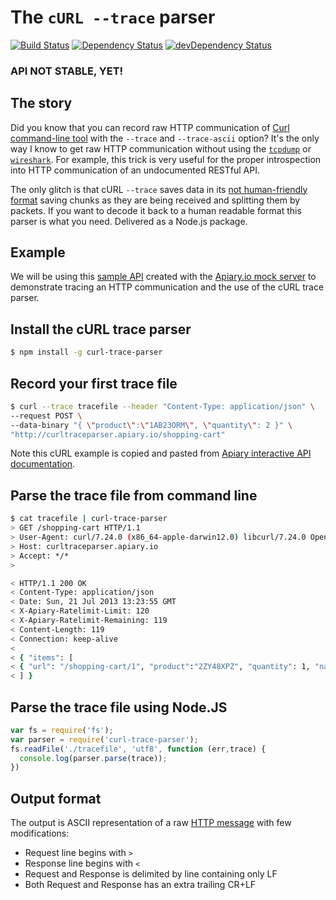 # The `cURL --trace` parser

[![Build Status](https://travis-ci.org/apiaryio/curl-trace-parser.png)](https://travis-ci.org/apiaryio/curl-trace-parser)
[![Dependency Status](https://david-dm.org/apiaryio/curl-trace-parser.png)](https://david-dm.org/apiaryio/curl-trace-parser)
[![devDependency Status](https://david-dm.org/apiaryio/curl-trace-parser/dev-status.png)](https://david-dm.org/apiaryio/curl-trace-parser#info=devDependencies)

### API NOT STABLE, YET!

## The story

Did you know that you can record raw HTTP communication of [Curl command-line tool](http://curl.haxx.se/docs/manpage.html) with the `--trace` and `--trace-ascii` option? It's the only way I know to get raw HTTP communication without using the [`tcpdump`](http://www.tcpdump.org/) or [`wireshark`](http://www.wireshark.org/). 
For example, this trick is very useful for the proper introspection into HTTP communication of an undocumented RESTful API.

The only glitch is that cURL `--trace` saves data in its [not human-friendly format][gist] saving chunks as they are being received and splitting them by packets. If you want to decode it back to a human readable format this parser is what you need. Delivered as a Node.js package. 

[gist]: https://gist.github.com/netmilk/6048533

## Example

We will be using this [sample API][apiarydoc] created with the [Apiary.io mock server](http://apiary.io) to demonstrate tracing an HTTP communication and the use of the cURL trace parser.

[apiarydoc]: http://docs.curltraceparser.apiary.io/

## Install the cURL trace parser

```bash
$ npm install -g curl-trace-parser
```

## Record your first trace file
    
```bash
$ curl --trace tracefile --header "Content-Type: application/json" \
--request POST \
--data-binary "{ \"product\":\"1AB23ORM\", \"quantity\": 2 }" \
"http://curltraceparser.apiary.io/shopping-cart"
```

Note this cURL example is copied and pasted from [Apiary interactive API documentation][example].

[example]: http://docs.curltraceparser.apiary.io/#get-%2Fshopping-cart

## Parse the trace file from command line

```bash
$ cat tracefile | curl-trace-parser
> GET /shopping-cart HTTP/1.1
> User-Agent: curl/7.24.0 (x86_64-apple-darwin12.0) libcurl/7.24.0 OpenSSL/0.9.8x zlib/1.2.5
> Host: curltraceparser.apiary.io
> Accept: */*
>

< HTTP/1.1 200 OK
< Content-Type: application/json
< Date: Sun, 21 Jul 2013 13:23:55 GMT
< X-Apiary-Ratelimit-Limit: 120
< X-Apiary-Ratelimit-Remaining: 119
< Content-Length: 119
< Connection: keep-alive
<
< { "items": [
< { "url": "/shopping-cart/1", "product":"2ZY48XPZ", "quantity": 1, "name": "New socks", "price": 1.25 }
< ] }
```

## Parse the trace file using Node.JS

```javascript
var fs = require('fs');
var parser = require('curl-trace-parser');
fs.readFile('./tracefile', 'utf8', function (err,trace) {
  console.log(parser.parse(trace));
})
```

## Output format

The output is ASCII representation of a raw [HTTP message][message] with few modifications:

- Request line begins with `> `
- Response line begins with `< `
- Request and Response is delimited by line containing only LF
- Both Request and Response has an extra trailing CR+LF

[message]: http://www.w3.org/Protocols/rfc2616/rfc2616-sec4.html
